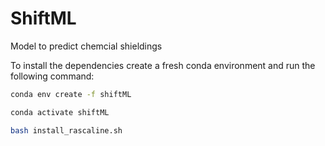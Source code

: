 # ShiftML
Model to predict chemcial shieldings

To install the dependencies create a fresh conda environment and run the following command:

```bash
conda env create -f shiftML

conda activate shiftML

bash install_rascaline.sh
```